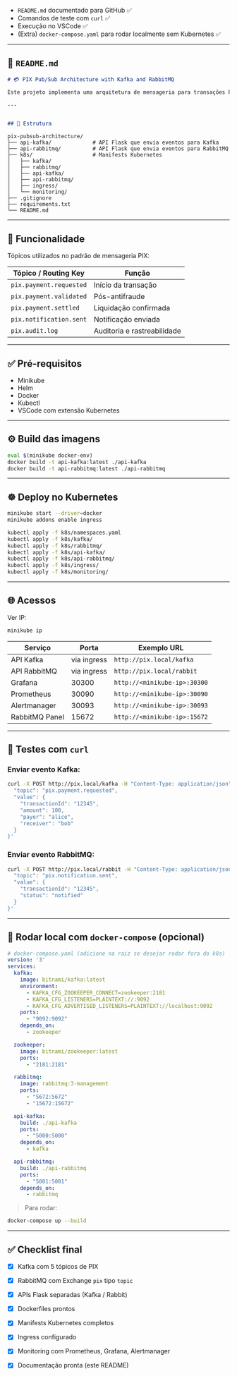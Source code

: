 

* `README.md` documentado para GitHub ✅
* Comandos de teste com `curl` ✅
* Execução no VSCode ✅
* (Extra) `docker-compose.yaml` para rodar localmente sem Kubernetes ✅

---

## 📝 `README.md`

```md
# 💳 PIX Pub/Sub Architecture with Kafka and RabbitMQ

Este projeto implementa uma arquitetura de mensageria para transações PIX simuladas, utilizando **Kafka** e **RabbitMQ** como mecanismos de Pub/Sub. Foi projetado para ambientes Kubernetes via **Minikube** com observabilidade integrada (Prometheus + Grafana + Alertmanager).

---


## 📁 Estrutura
````
```plaintext
pix-pubsub-architecture/
├── api-kafka/             # API Flask que envia eventos para Kafka
├── api-rabbitmq/          # API Flask que envia eventos para RabbitMQ
├── k8s/                   # Manifests Kubernetes
│   ├── kafka/
│   ├── rabbitmq/
│   ├── api-kafka/
│   ├── api-rabbitmq/
│   ├── ingress/
│   └── monitoring/
├── .gitignore
├── requirements.txt
└── README.md

```

---

## 🚀 Funcionalidade

Tópicos utilizados no padrão de mensageria PIX:

| Tópico / Routing Key         | Função                         |
|-----------------------------|--------------------------------|
| `pix.payment.requested`     | Início da transação            |
| `pix.payment.validated`     | Pós-antifraude                 |
| `pix.payment.settled`       | Liquidação confirmada          |
| `pix.notification.sent`     | Notificação enviada            |
| `pix.audit.log`             | Auditoria e rastreabilidade    |

---

## ✅ Pré-requisitos

- Minikube
- Helm
- Docker
- Kubectl
- VSCode com extensão Kubernetes

---

## ⚙️ Build das imagens

```bash
eval $(minikube docker-env)
docker build -t api-kafka:latest ./api-kafka
docker build -t api-rabbitmq:latest ./api-rabbitmq
````

---

## ☸️ Deploy no Kubernetes

```bash
minikube start --driver=docker
minikube addons enable ingress

kubectl apply -f k8s/namespaces.yaml
kubectl apply -f k8s/kafka/
kubectl apply -f k8s/rabbitmq/
kubectl apply -f k8s/api-kafka/
kubectl apply -f k8s/api-rabbitmq/
kubectl apply -f k8s/ingress/
kubectl apply -f k8s/monitoring/
```

---

## 🌐 Acessos

Ver IP:

```bash
minikube ip
```

| Serviço        | Porta       | Exemplo URL                  |
| -------------- | ----------- | ---------------------------- |
| API Kafka      | via ingress | `http://pix.local/kafka`     |
| API RabbitMQ   | via ingress | `http://pix.local/rabbit`    |
| Grafana        | 30300       | `http://<minikube-ip>:30300` |
| Prometheus     | 30090       | `http://<minikube-ip>:30090` |
| Alertmanager   | 30093       | `http://<minikube-ip>:30093` |
| RabbitMQ Panel | 15672       | `http://<minikube-ip>:15672` |

---

## 🧪 Testes com `curl`

### Enviar evento Kafka:

```bash
curl -X POST http://pix.local/kafka -H "Content-Type: application/json" -d '{
  "topic": "pix.payment.requested",
  "value": {
    "transactionId": "12345",
    "amount": 100,
    "payer": "alice",
    "receiver": "bob"
  }
}'
```

### Enviar evento RabbitMQ:

```bash
curl -X POST http://pix.local/rabbit -H "Content-Type: application/json" -d '{
  "topic": "pix.notification.sent",
  "value": {
    "transactionId": "12345",
    "status": "notified"
  }
}'
```

---

## 🧪 Rodar local com `docker-compose` (opcional)

```yaml
# docker-compose.yaml (adicione na raiz se desejar rodar fora do k8s)
version: '3'
services:
  kafka:
    image: bitnami/kafka:latest
    environment:
      - KAFKA_CFG_ZOOKEEPER_CONNECT=zookeeper:2181
      - KAFKA_CFG_LISTENERS=PLAINTEXT://:9092
      - KAFKA_CFG_ADVERTISED_LISTENERS=PLAINTEXT://localhost:9092
    ports:
      - "9092:9092"
    depends_on:
      - zookeeper

  zookeeper:
    image: bitnami/zookeeper:latest
    ports:
      - "2181:2181"

  rabbitmq:
    image: rabbitmq:3-management
    ports:
      - "5672:5672"
      - "15672:15672"

  api-kafka:
    build: ./api-kafka
    ports:
      - "5000:5000"
    depends_on:
      - kafka

  api-rabbitmq:
    build: ./api-rabbitmq
    ports:
      - "5001:5001"
    depends_on:
      - rabbitmq
```

> Para rodar:

```bash
docker-compose up --build
```

---

## ✅ Checklist final

* [x] Kafka com 5 tópicos de PIX
* [x] RabbitMQ com Exchange `pix` tipo `topic`
* [x] APIs Flask separadas (Kafka / Rabbit)
* [x] Dockerfiles prontos
* [x] Manifests Kubernetes completos
* [x] Ingress configurado
* [x] Monitoring com Prometheus, Grafana, Alertmanager
* [x] Documentação pronta (este README)



